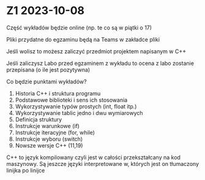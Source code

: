 Z1 2023-10-08
========================
Część wykładów będzie online (np. te co są w piątki o 17)

Pliki przydatne do egzaminu będą na Teams w zakładce pliki

Jeśli wolisz to możesz zaliczyć przedmiot projektem napisanym w C++

Jeśli zaliczysz Labo przed egzaminem z wykładu to ocena z labo zostanie przepisana (o ile jest pozytywna)

Co będzie punktami wykładów?
1. Historia C++ i struktura programu 
2. Podstawowe biblioteki i sens ich stosowania
3. Wykorzystywanie typów prostych (int, float itp.)
4. Wykorzystywanie tablic jedno i dwu wymiarowych
5. Definicja struktury 
6. Instrukcje warunkowe (if)
7. Instrukcje iteracyjne (for, while)
8. Instrukcje wyboru (switch)
9. Nowsze wersje C++ (11,19)

C++ to język kompilowany czyli jest w całości przekształcany na kod maszynowy. Są jeszcze języki interpretowane w, których jest on tłumaczony linijka po linijce
